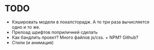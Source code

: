# TODO

- Кэшировать модели в локалсторадж. А то три раза вычисляется одно и то же.
- Прелоад шрифтов поприличней сделать
- Как бандлить проект? Много файлов js/css. + NPM? Github?
- Стили (и анимация)
